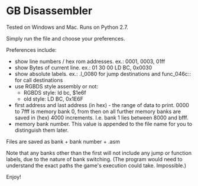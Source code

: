 # GB Disassembler
Tested on Windows and Mac. Runs on Python 2.7.

Simply run the file and choose your preferences.

Preferences include:
- show line numbers / hex rom addresses. ex.: 0001, 0003, 01ff
- show Bytes of current line. ex.: 01 30 00   LD BC, 0x0030
- show absolute labels. ex.: .l_0080 for jump destinations and func_046c:: for call destinations
- use RGBDS style assembly or not:
   - RGBDS style: ld bc, $1e6f
   - old style: LD BC, 0x1E6F
- first address and last address (in hex) - the range of data to print. 0000 to 7fff is memory bank 0, from then on all further memory banks are saved in (hex) 4000 increments. I.e. bank 1 lies between 8000 and bfff.
- memory bank number. This value is appended to the file name for you to distinguish them later.

Files are saved as bank + bank number + .asm

Note that any banks other than the first will not include any jump or function labels, due to the nature of bank switching. (The program would need to understand the exact paths the game's execution could take. Impossible.)
   
Enjoy!
